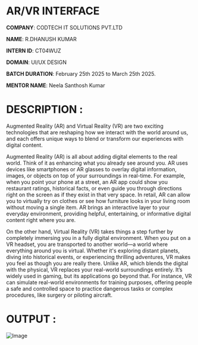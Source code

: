 # AR/VR INTERFACE
**COMPANY**: CODTECH IT SOLUTIONS PVT.LTD

**NAME**: R.DHANUSH KUMAR

**INTERN ID**: CT04WUZ

**DOMAIN**: UI/UX DESIGN

**BATCH DURATION**: February 25th 2025 to March 25th 2025.

**MENTOR NAME**: Neela Santhosh Kumar

# DESCRIPTION :

Augmented Reality (AR) and Virtual Reality (VR) are two exciting technologies that are reshaping how we interact with the world around us, and each offers unique ways to blend or transform our experiences with digital content.

Augmented Reality (AR) is all about adding digital elements to the real world. Think of it as enhancing what you already see around you. AR uses devices like smartphones or AR glasses to overlay digital information, images, or objects on top of your surroundings in real-time. For example, when you point your phone at a street, an AR app could show you restaurant ratings, historical facts, or even guide you through directions right on the screen as if they exist in that very space. In retail, AR can allow you to virtually try on clothes or see how furniture looks in your living room without moving a single item. AR brings an interactive layer to your everyday environment, providing helpful, entertaining, or informative digital content right where you are.

On the other hand, Virtual Reality (VR) takes things a step further by completely immersing you in a fully digital environment. When you put on a VR headset, you are transported to another world—a world where everything around you is virtual. Whether it's exploring distant planets, diving into historical events, or experiencing thrilling adventures, VR makes you feel as though you are really there. Unlike AR, which blends the digital with the physical, VR replaces your real-world surroundings entirely. It’s widely used in gaming, but its applications go beyond that. For instance, VR can simulate real-world environments for training purposes, offering people a safe and controlled space to practice dangerous tasks or complex procedures, like surgery or piloting aircraft.

# OUTPUT :

![Image](https://github.com/user-attachments/assets/e88bc504-338d-4169-b08b-58b7397b9558)
